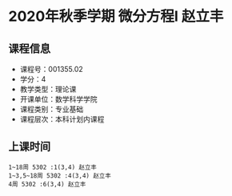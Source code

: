 # 2020年秋季学期 微分方程I 赵立丰






## 课程信息

- 课程号：001355.02
- 学分：4
- 教学类型：理论课
- 开课单位：数学科学学院
- 课程类别：专业基础
- 课程层次：本科计划内课程

## 上课时间

```
1~18周 5302 :1(3,4) 赵立丰
1~3,5~18周 5302 :4(3,4) 赵立丰
4周 5302 :6(3,4) 赵立丰
```

